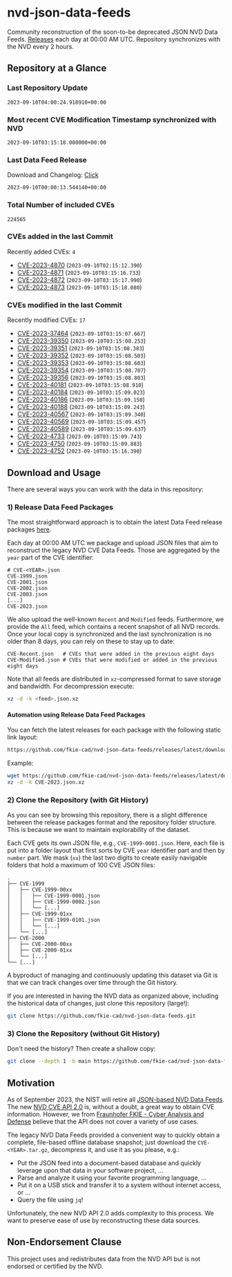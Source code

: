 # nvd-json-data-feeds

Community reconstruction of the soon-to-be deprecated JSON NVD Data Feeds. 
[Releases](https://github.com/fkie-cad/nvd-json-data-feeds/releases/latest) each day at 00:00 AM UTC.
Repository synchronizes with the NVD every 2 hours.

## Repository at a Glance

### Last Repository Update

```plain
2023-09-10T04:00:24.918910+00:00
```

### Most recent CVE Modification Timestamp synchronized with NVD

```plain
2023-09-10T03:15:18.080000+00:00
```

### Last Data Feed Release

Download and Changelog: [Click](https://github.com/fkie-cad/nvd-json-data-feeds/releases/latest)

```plain
2023-09-10T00:00:13.544140+00:00
```

### Total Number of included CVEs

```plain
224565
```

### CVEs added in the last Commit

Recently added CVEs: `4`

* [CVE-2023-4870](CVE-2023/CVE-2023-48xx/CVE-2023-4870.json) (`2023-09-10T02:15:12.390`)
* [CVE-2023-4871](CVE-2023/CVE-2023-48xx/CVE-2023-4871.json) (`2023-09-10T03:15:16.733`)
* [CVE-2023-4872](CVE-2023/CVE-2023-48xx/CVE-2023-4872.json) (`2023-09-10T03:15:17.990`)
* [CVE-2023-4873](CVE-2023/CVE-2023-48xx/CVE-2023-4873.json) (`2023-09-10T03:15:18.080`)


### CVEs modified in the last Commit

Recently modified CVEs: `17`

* [CVE-2023-37464](CVE-2023/CVE-2023-374xx/CVE-2023-37464.json) (`2023-09-10T03:15:07.667`)
* [CVE-2023-39350](CVE-2023/CVE-2023-393xx/CVE-2023-39350.json) (`2023-09-10T03:15:08.253`)
* [CVE-2023-39351](CVE-2023/CVE-2023-393xx/CVE-2023-39351.json) (`2023-09-10T03:15:08.383`)
* [CVE-2023-39352](CVE-2023/CVE-2023-393xx/CVE-2023-39352.json) (`2023-09-10T03:15:08.503`)
* [CVE-2023-39353](CVE-2023/CVE-2023-393xx/CVE-2023-39353.json) (`2023-09-10T03:15:08.603`)
* [CVE-2023-39354](CVE-2023/CVE-2023-393xx/CVE-2023-39354.json) (`2023-09-10T03:15:08.707`)
* [CVE-2023-39356](CVE-2023/CVE-2023-393xx/CVE-2023-39356.json) (`2023-09-10T03:15:08.803`)
* [CVE-2023-40181](CVE-2023/CVE-2023-401xx/CVE-2023-40181.json) (`2023-09-10T03:15:08.910`)
* [CVE-2023-40184](CVE-2023/CVE-2023-401xx/CVE-2023-40184.json) (`2023-09-10T03:15:09.023`)
* [CVE-2023-40186](CVE-2023/CVE-2023-401xx/CVE-2023-40186.json) (`2023-09-10T03:15:09.150`)
* [CVE-2023-40188](CVE-2023/CVE-2023-401xx/CVE-2023-40188.json) (`2023-09-10T03:15:09.243`)
* [CVE-2023-40567](CVE-2023/CVE-2023-405xx/CVE-2023-40567.json) (`2023-09-10T03:15:09.340`)
* [CVE-2023-40569](CVE-2023/CVE-2023-405xx/CVE-2023-40569.json) (`2023-09-10T03:15:09.457`)
* [CVE-2023-40589](CVE-2023/CVE-2023-405xx/CVE-2023-40589.json) (`2023-09-10T03:15:09.637`)
* [CVE-2023-4733](CVE-2023/CVE-2023-47xx/CVE-2023-4733.json) (`2023-09-10T03:15:09.743`)
* [CVE-2023-4750](CVE-2023/CVE-2023-47xx/CVE-2023-4750.json) (`2023-09-10T03:15:09.883`)
* [CVE-2023-4752](CVE-2023/CVE-2023-47xx/CVE-2023-4752.json) (`2023-09-10T03:15:16.390`)


## Download and Usage

There are several ways you can work with the data in this repository:

### 1) Release Data Feed Packages

The most straightforward approach is to obtain the latest Data Feed release packages [here](https://github.com/fkie-cad/nvd-json-data-feeds/releases/latest).

Each day at 00:00 AM UTC we package and upload JSON files that aim to reconstruct the legacy NVD CVE Data Feeds.
Those are aggregated by the `year` part of the CVE identifier:

```
# CVE-<YEAR>.json
CVE-1999.json
CVE-2001.json
CVE-2002.json
CVE-2003.json
[...]
CVE-2023.json
```

We also upload the well-known `Recent` and `Modified` feeds.
Furthermore, we provide the `All` feed, which contains a recent snapshot of all NVD records.
Once your local copy is synchronized and the last synchronization is no older than 8 days, you can rely on these to stay up to date:

```plain
CVE-Recent.json   # CVEs that were added in the previous eight days
CVE-Modified.json # CVEs that were modified or added in the previous eight days
```

Note that all feeds are distributed in `xz`-compressed format to save storage and bandwidth.
For decompression execute:

```sh
xz -d -k <feed>.json.xz
```


#### Automation using Release Data Feed Packages

You can fetch the latest releases for each package with the following static link layout:

```sh
https://github.com/fkie-cad/nvd-json-data-feeds/releases/latest/download/CVE-<YEAR>.json.xz
```

Example:

```sh
wget https://github.com/fkie-cad/nvd-json-data-feeds/releases/latest/download/CVE-2023.json.xz
xz -d -k CVE-2023.json.xz
```

### 2) Clone the Repository (with Git History)

As you can see by browsing this repository, there is a slight difference between the release packages format and the repository folder structure.
This is because we want to maintain explorability of the dataset.

Each CVE gets its own JSON file, e.g., `CVE-1999-0001.json`.
Here, each file is put into a folder layout that first sorts by CVE `year` identifier part and then by `number` part.
We mask (`xx`) the last two digits to create easily navigable folders that hold a maximum of 100 CVE JSON files:

```plain
.
├── CVE-1999
│   ├── CVE-1999-00xx
│   │   ├── CVE-1999-0001.json
│   │   ├── CVE-1999-0002.json
│   │   └── [...]
│   ├── CVE-1999-01xx
│   │   ├── CVE-1999-0101.json
│   │   └── [...]
│   └── [...]
├── CVE-2000
│   ├── CVE-2000-00xx
│   ├── CVE-2000-01xx
│   └── [...]
└── [...]
```

A byproduct of managing and continuously updating this dataset via Git is that we can track changes over time through the Git history.

If you are interested in having the NVD data as organized above, including the historical data of changes, just clone this repository (large!):

```sh
git clone https://github.com/fkie-cad/nvd-json-data-feeds.git
```

### 3) Clone the Repository (without Git History)

Don't need the history? Then create a shallow copy:

```sh
git clone --depth 1 -b main https://github.com/fkie-cad/nvd-json-data-feeds.git
```

## Motivation

As of September 2023, the NIST will retire all [JSON-based NVD Data Feeds](https://nvd.nist.gov/vuln/data-feeds#divRetirementBanner-1).
The new [NVD CVE API 2.0](https://nvd.nist.gov/developers/vulnerabilities) is, without a doubt, a great way to obtain CVE information.
However, we from [Fraunhofer FKIE - Cyber Analysis and Defense](https://www.fkie.fraunhofer.de/en/departments/cad.html) believe that the API does not cover a variety of use cases.

The legacy NVD Data Feeds provided a convenient way to quickly obtain a complete, file-based offline database snapshot; just download the `CVE-<YEAR>.tar.gz`, decompress it, and use it as you please, e.g.:

* Put the JSON feed into a document-based database and quickly leverage upon that data in your software project, ...
* Parse and analyze it using your favorite programming language, ...
* Put it on a USB stick and transfer it to a system without internet access, or ...
* Query the file using `jq`!

Unfortunately, the new NVD API 2.0 adds complexity to this process.
We want to preserve ease of use by reconstructing these data sources.

## Non-Endorsement Clause

This project uses and redistributes data from the NVD API but is not endorsed or certified by the NVD.